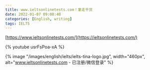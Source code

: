 ```yaml
---
title: www.ieltsonlinetests.com！拿走干货
date: 2022-01-07 09:08:48
categories: [English, writing]
tags: IELTS
---
```

[https://www.ieltsonlinetests.com/](https://ieltsonlinetests.com/)

<!-- more -->


{% youtube usrFsPoa-xA %}

{% image "/images/english/ielts/ielts-tina-logo.jpg", width="460px", alt="www.ieltsonlinetests.com - 已注册/微信登录" %}


